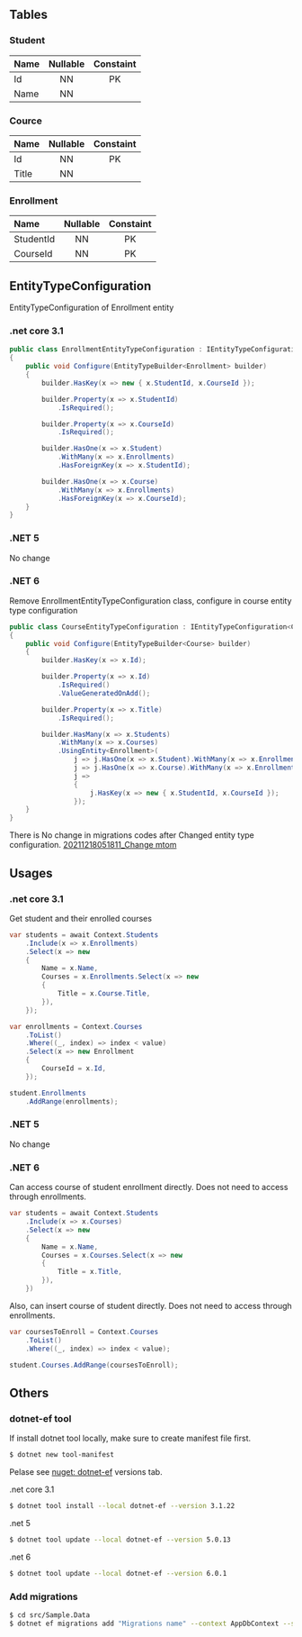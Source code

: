 ## Tables

### Student

| Name  | Nullable | Constaint |
| :---- | :------: | :-------: |
| Id    | NN       | PK        |
| Name  | NN       |           |

### Cource

| Name  | Nullable | Constaint |
| :---- | :-----: | :--------: |
| Id    | NN      | PK         |
| Title | NN      |            |

### Enrollment

| Name      | Nullable | Constaint |
| :-------- | :------: | :-------: |
| StudentId | NN       | PK        |
| CourseId  | NN       | PK        |

## EntityTypeConfiguration 

EntityTypeConfiguration of Enrollment entity

### .net core 3.1

```csharp
public class EnrollmentEntityTypeConfiguration : IEntityTypeConfiguration<Enrollment>
{
    public void Configure(EntityTypeBuilder<Enrollment> builder)
    {
        builder.HasKey(x => new { x.StudentId, x.CourseId });

        builder.Property(x => x.StudentId)
            .IsRequired();

        builder.Property(x => x.CourseId)
            .IsRequired();

        builder.HasOne(x => x.Student)
            .WithMany(x => x.Enrollments)
            .HasForeignKey(x => x.StudentId);

        builder.HasOne(x => x.Course)
            .WithMany(x => x.Enrollments)
            .HasForeignKey(x => x.CourseId);                
    }
}
```

### .NET 5

No change

### .NET 6

Remove EnrollmentEntityTypeConfiguration class, configure in course entity type configuration

```csharp
public class CourseEntityTypeConfiguration : IEntityTypeConfiguration<Course>
{
    public void Configure(EntityTypeBuilder<Course> builder)
    {
        builder.HasKey(x => x.Id);

        builder.Property(x => x.Id)
            .IsRequired()
            .ValueGeneratedOnAdd();

        builder.Property(x => x.Title)
            .IsRequired();

        builder.HasMany(x => x.Students)
            .WithMany(x => x.Courses)
            .UsingEntity<Enrollment>(
                j => j.HasOne(x => x.Student).WithMany(x => x.Enrollments).HasForeignKey(x => x.StudentId),
                j => j.HasOne(x => x.Course).WithMany(x => x.Enrollments).HasForeignKey(x => x.CourseId),
                j =>
                {
                    j.HasKey(x => new { x.StudentId, x.CourseId });
                });
    }
}
```

There is No change in migrations codes after Changed entity type configuration. [20211218051811_Change mtom](./blob/main/src/Sample.Data.SqlServer/Migrations/20211218051811_Change%20mtom.cs)

## Usages

### .net core 3.1

Get student and their enrolled courses

```csharp
var students = await Context.Students
    .Include(x => x.Enrollments)
    .Select(x => new
    {
        Name = x.Name,
        Courses = x.Enrollments.Select(x => new
        {
            Title = x.Course.Title,
        }),
    });
```

```csharp
var enrollments = Context.Courses
    .ToList()
    .Where((_, index) => index < value)
    .Select(x => new Enrollment
    {
        CourseId = x.Id,
    });

student.Enrollments
    .AddRange(enrollments);
```

### .NET 5

No change

### .NET 6

Can access course of student enrollment directly. Does not need to access through enrollments.

```csharp
var students = await Context.Students
    .Include(x => x.Courses)
    .Select(x => new
    {
        Name = x.Name,
        Courses = x.Courses.Select(x => new
        {
            Title = x.Title,
        }),
    })
```

Also, can insert course of student directly. Does not need to access through enrollments.

```csharp
var coursesToEnroll = Context.Courses
    .ToList()
    .Where((_, index) => index < value);

student.Courses.AddRange(coursesToEnroll);
```

## Others

### dotnet-ef tool

If install dotnet tool locally, make sure to create manifest file first.

```bash
$ dotnet new tool-manifest
```

Pelase see [nuget: dotnet-ef](https://www.nuget.org/packages/dotnet-ef/) versions tab.

.net core 3.1

```bash
$ dotnet tool install --local dotnet-ef --version 3.1.22
```
.net 5

```bash
$ dotnet tool update --local dotnet-ef --version 5.0.13
```

.net 6

```bash
$ dotnet tool update --local dotnet-ef --version 6.0.1
```

### Add migrations

```bash
$ cd src/Sample.Data
$ dotnet ef migrations add "Migrations name" --context AppDbContext --startup-project ../Sample.App --project ../Sample.Data.SqlServer 
```